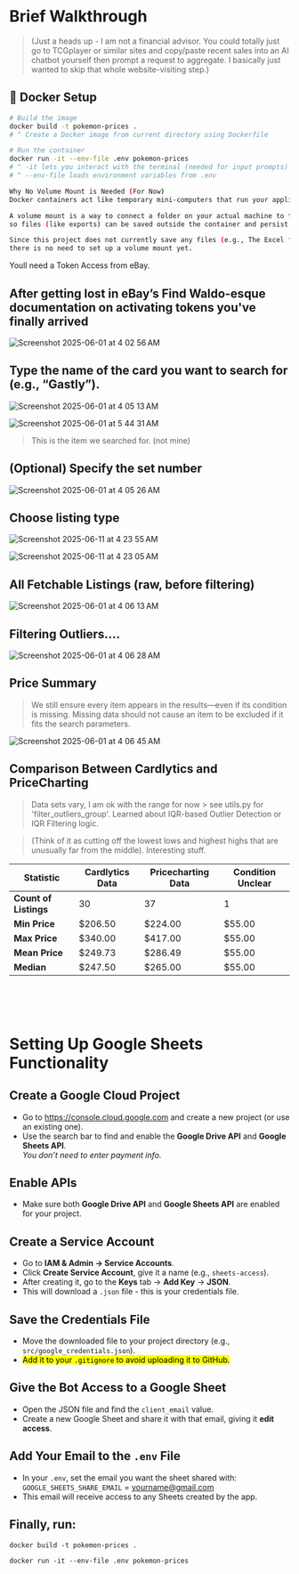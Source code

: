 <h1> Brief Walkthrough</h1>

> (Just a heads up - I am not a financial advisor. You could totally just go to TCGplayer or similar sites and copy/paste recent sales into an AI chatbot yourself then prompt a request to aggregate. I basically just wanted to skip that whole website-visiting step.)

## 🐳 Docker Setup

```bash
# Build the image
docker build -t pokemon-prices .
# ^ Create a Docker image from current directory using Dockerfile

# Run the container
docker run -it --env-file .env pokemon-prices
# ^ -it lets you interact with the terminal (needed for input prompts)
# ^ --env-file loads environment variables from .env

Why No Volume Mount is Needed (For Now)
Docker containers act like temporary mini-computers that run your application. Normally, anything saved inside the container is lost once it stops.

A volume mount is a way to connect a folder on your actual machine to the container,
so files (like exports) can be saved outside the container and persist after it closes.

Since this project does not currently save any files (e.g., The Excel file functionality is broken),
there is no need to set up a volume mount yet.

```

Youll need a Token Access from eBay.

<h2> After getting lost in eBay’s Find Waldo-esque documentation on activating tokens you've finally arrived </h2>

![Screenshot 2025-06-01 at 4 02 56 AM](https://github.com/user-attachments/assets/971174ca-e9fa-470d-9520-7bb0cb42ca07)

<h2> Type the name of the card you want to search for (e.g., “Gastly”). </h2>

![Screenshot 2025-06-01 at 4 05 13 AM](https://github.com/user-attachments/assets/4f885e32-199d-46a2-a619-c4cf86e210f5)

![Screenshot 2025-06-01 at 5 44 31 AM](https://github.com/user-attachments/assets/20f81411-9b03-4b10-b324-ca84bfc2d3fd)

> This is the item we searched for. (not mine)

<h2>(Optional) Specify the set number </h2>

![Screenshot 2025-06-01 at 4 05 26 AM](https://github.com/user-attachments/assets/4ddfb5cb-1c81-483b-913d-6ae789d3cebe)

<h2>Choose listing type </h2>

![Screenshot 2025-06-11 at 4 23 55 AM](https://github.com/user-attachments/assets/185e6974-0d5b-40bf-a9d6-300b41e2fe0e)

![Screenshot 2025-06-11 at 4 23 05 AM](https://github.com/user-attachments/assets/996f76be-eadf-463c-87df-c2bff3e72ea6)

<h2>All Fetchable Listings (raw, before filtering) </h2>

![Screenshot 2025-06-01 at 4 06 13 AM](https://github.com/user-attachments/assets/a2e0beef-133c-41ca-af42-b2e647104c0b)

<h2>Filtering Outliers.... </h2>

![Screenshot 2025-06-01 at 4 06 28 AM](https://github.com/user-attachments/assets/4d28b217-bfdb-48f7-995c-201e0b0850ea)

<h2>Price Summary</h2>

> We still ensure every item appears in the results—even if its condition is missing. Missing data should not cause an item to be excluded if it fits the search parameters.

![Screenshot 2025-06-01 at 4 06 45 AM](https://github.com/user-attachments/assets/d54d3472-462b-4bab-b809-da0fc40e39db)

<h2>Comparison Between Cardlytics and PriceCharting </h2>

> Data sets vary, I am ok with the range for now > see utils.py for 'filter_outliers_group'.
> Learned about IQR-based Outlier Detection or IQR Filtering logic.

> (Think of it as cutting off the lowest lows and highest highs that are unusually far from the middle). Interesting stuff.

| Statistic             | Cardlytics Data | Pricecharting Data | Condition Unclear |
| --------------------- | --------------- | ------------------ | ----------------- |
| **Count of Listings** | 30              | 37                 | 1                 |
| **Min Price**         | $206.50         | $224.00            | $55.00            |
| **Max Price**         | $340.00         | $417.00            | $55.00            |
| **Mean Price**        | $249.73         | $286.49            | $55.00            |
| **Median**            | $247.50         | $265.00            | $55.00            |

<br>
<br>
<br>

# Setting Up Google Sheets Functionality

## Create a Google Cloud Project

- Go to https://console.cloud.google.com and create a new project (or use an existing one).
- Use the search bar to find and enable the **Google Drive API** and **Google Sheets API**.  
  _You don’t need to enter payment info._

## Enable APIs

- Make sure both **Google Drive API** and **Google Sheets API** are enabled for your project.

## Create a Service Account

- Go to **IAM & Admin → Service Accounts**.
- Click **Create Service Account**, give it a name (e.g., `sheets-access`).
- After creating it, go to the **Keys** tab → **Add Key** → **JSON**.
- This will download a `.json` file - this is your credentials file.

## Save the Credentials File

- Move the downloaded file to your project directory (e.g., `src/google_credentials.json`).
- <mark>Add it to your `.gitignore` to avoid uploading it to GitHub.<mark>

## Give the Bot Access to a Google Sheet

- Open the JSON file and find the `client_email` value.
- Create a new Google Sheet and share it with that email, giving it **edit access**.

## Add Your Email to the `.env` File

- In your `.env`, set the email you want the sheet shared with: `GOOGLE_SHEETS_SHARE_EMAIL` = yourname@gmail.com
- This email will receive access to any Sheets created by the app.

## Finally, run:

```
docker build -t pokemon-prices .

docker run -it --env-file .env pokemon-prices

```
